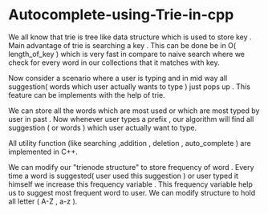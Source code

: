 # Autocomplete-using-Trie-in-cpp
We all know that trie is tree like data structure which is used to store key . Main advantage of trie is searching a key . This can be done be in O( length_of_key ) which is very fast in compare to naive search where we check for every word in our collections that it matches with key.

Now consider a scenario where a user is typing and in mid way all suggestion( words which user actually wants to type ) just pops up . This feature can be implements with the help of trie.

We can store all the words which are most used or which are most typed by user in past . Now whenever user types a prefix , our algorithm will find all suggestion ( or words ) which user actually want to type.

All utility function (like searching ,addition , deletion , auto_complete ) are implemented in C++.

We can modify our "trienode structure" to store frequency of word . Every time a word is suggested( user used this suggestion ) or user typed it himself we increase this frequency variable . This frequency variable help us to suggest most frequent word to user. We can modify structure to hold all letter ( A-Z , a-z ).
